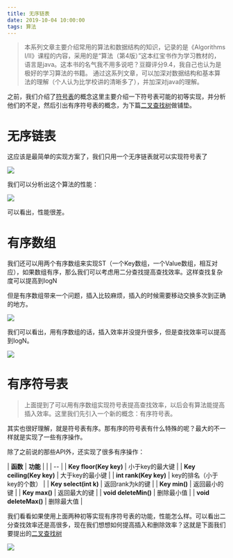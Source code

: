 ```yaml
---
title: 无序链表
date: 2019-10-04 10:00:00
tags: 算法
---
```


> 本系列文章主要介绍常用的算法和数据结构的知识，记录的是《Algorithms I/II》课程的内容，采用的是“算法（第4版）”这本红宝书作为学习教材的，语言是java。这本书的名气我不用多说吧？豆瓣评分9.4，我自己也认为是极好的学习算法的书籍。
> 通过这系列文章，可以加深对数据结构和基本算法的理解（个人认为比学校讲的清晰多了），并加深对java的理解。

之前，我们介绍了[符号表](./st1.md)的概念这里主要介绍一下符号表可能的初等实现，并分析他们的不足，然后引出有序符号表的概念，为下篇[二叉查找树](./st3.md)做铺垫。

# **无序链表**

这应该是最简单的实现方案了，我们只用一个无序链表就可以实现符号表了

![](http://img.hksite.cn/2019-03-01-064750.jpg)



我们可以分析出这个算法的性能：

![](http://img.hksite.cn/2019-03-01-64751.jpg)

可以看出，性能很差。

# **有序数组**

我们还可以用两个有序数组来实现ST（一个Key数组，一个Value数组，相互对应），如果数组有序，那么我们可以考虑用二分查找提高查找效率。这样查找复杂度可以提高到logN

但是有序数组带来一个问题，插入比较麻烦，插入的时候需要移动交换多次到正确的地方。

![](http://img.hksite.cn/2019-03-01-064810.jpg)



我们可以看出，用有序数组的话，插入效率并没提升很多，但是查找效率可以提高到logN。

![](http://img.hksite.cn/2019-03-01-064901.jpg)

# **有序符号表**

> 上面提到了可以用有序数组实现符号表提高查找效率，以后会有算法能提高插入效率。这里我们先引入一个新的概念：有序符号表。

其实也很好理解，就是符号表有序。那有序的符号表有什么特殊的呢？最大的不一样就是实现了一些有序操作。

除了之前说的那些API外，还实现了很多有序操作：

| **函数**                 | **功能**                   |
|  | -- |
| **Key floor(Key key)**   | 小于key的最大键            |
| **Key ceiling(Key key)** | 大于key的最小键            |
| **int rank(Key key)**    | key的排名（小于key的个数） |
| **Key select(int k)**    | 返回rank为k的键            |
| **Key min()**            | 返回最小的键               |
| **Key max()**            | 返回最大的键               |
| **void deleteMin()**     | 删除最小值                 |
| **void deleteMax()**     | 删除最大值                 |

我们看看如果使用上面两种初等实现有序符号表的功能，性能怎么样。可以看出二分查找效率还是高很多，现在我们想想如何提高插入和删除效率？这就是下面我们要提出的[二叉查找树](./ST-3-3825c76e-c6da-4f40-a2ba-c089b1d1640b.md)

![](http://img.hksite.cn/2019-03-01-064837.jpg)